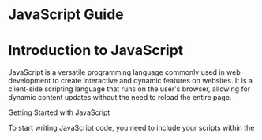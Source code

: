 # JavaScript Guide 

<h1>Introduction to JavaScript</h1>
 
JavaScript is a versatile programming language commonly used in web development to create interactive and dynamic features on websites. It is a client-side scripting language that runs on the user's browser, allowing for dynamic content updates without the need to reload the entire page.
 
Getting Started with JavaScript
 
To start writing JavaScript code, you need to include your scripts within the  <script>  tags in your HTML files. Here's a simple example:

```html
<!DOCTYPE html>
<html>
<head>
    <title>JavaScript Example</title>
</head>
<body>

    <h1>Hello, World!</h1>

    <script>
        // Your JavaScript code goes here
        console.log("Hello, JavaScript!");
    </script>

</body>
</html>
```
<h1>Variables and Data Types</h1>
JavaScript supports various data types such as numbers, strings, booleans, arrays, objects, and more. Here's how you can declare variables:

``` JavaScript
// Declaring variables
let name = "John";
const age = 30;
var isStudent = true;
```
<h1>Functions</h1>
 
Functions in JavaScript allow you to define reusable blocks of code. Here's an example of a simple function:

``` Javascript
// Defining a function
function greet(name) {
    return "Hello, " + name + "!";
}

// Calling the function
console.log(greet("Alice")); // Output: Hello, Alice!
```
<h1>Control Flow</h1>
 
JavaScript offers various control flow statements like  if ,  else if ,  else ,  switch ,  for ,  while , and  do-while  loops. Here's an example of an  if  statement:

``` JavaScript 
let num = 10;

if (num > 0) {
    console.log("Number is positive");
} else if (num < 0) {
    console.log("Number is negative");
} else {
    console.log("Number is zero");
}
```
<h1>Object and Classes</h1>
 
JavaScript is an object-oriented language where you can create objects and classes. Here's an example of defining a class and creating an object:

``` JavaScript
// Defining a class
class Person {
    constructor(name, age) {
        this.name = name;
        this.age = age;
    }

    greet() {
        return `Hello, my name is ${this.name} and I am ${this.age} years old.`;
    }
}

// Creating an object
let person1 = new Person("Alice", 25);
console.log(person1.greet()); // Output: Hello, my name is Alice and I am 25 years old.
```
<h1>Conclusion</h1>
 
JavaScript is a powerful language that enables you to build interactive web applications. This guide covers the foundational concepts of JavaScript to help you get started with your coding journey. Experiment with different features and keep exploring to enhance your skills further.














